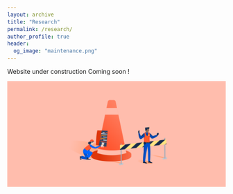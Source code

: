 ```yaml
---
layout: archive
title: "Research"
permalink: /research/
author_profile: true
header:
  og_image: "maintenance.png"
---
```


Website under construction
Coming soon !  

![](/images/software/maintenance.png)